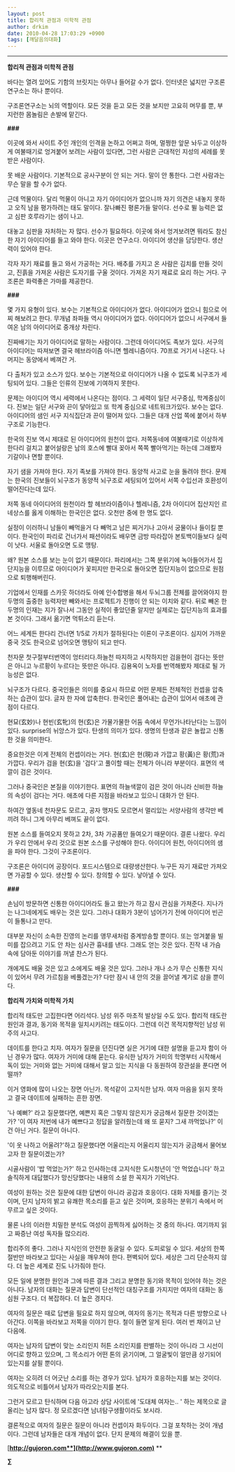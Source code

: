 ```yaml
---
layout: post
title: 합리적 관점과 미학적 관점
author: drkim
date: 2010-04-28 17:03:29 +0900
tags: [깨달음의대화]
---
```

  
****

**합리적 관점과 미학적 관점**



바다는 열려 있어도 기함의 브릿지는 아무나 들어갈 수가 없다. 인터넷은 넓지만 구조론연구소는 하나 뿐이다. 



구조론연구소는 뇌의 역할이다. 모든 것을 듣고 모든 것을 보지만 고요히 머무를 뿐, 부지런한 몸놀림은 손발에 맡긴다.



**###**



이곳에 와서 사이트 주인 개인의 인격을 논하고 어쩌고 하며, 멀쩡한 앞문 놔두고 이상하게 여불때기로 엉겨붙어 보려는 사람이 있다면, 그런 사람은 근대적인 지성의 세례를 못 받은 사람이다. 



못 배운 사람이다. 기본적으로 공사구분이 안 되는 거다. 말이 안 통한다. 그런 사람과는 무슨 말을 할 수가 없다. 



근데 먹물이다. 달리 먹물이 아니고 자기 아이디어가 없으니까 자기 의견은 내놓지 못하고 오직 남을 평가하려는 태도 말이다. 잘나빠진 평론가들 말이다. 선수로 뛸 능력은 없고 심판 호루라기는 샘이 나고. 



대놓고 심판을 자처하는 자 많다. 선수가 필요하다. 이곳에 와서 엉겨보려면 뭐라도 참신한 자기 아이디어를 들고 와야 한다. 이곳은 연구소다. 아이디어 생산을 담당한다. 생산력이 있어야 한다.



각자 자기 재료를 들고 와서 가공하는 거다. 배추를 가지고 온 사람은 김치를 만들 것이고, 진흙을 가져온 사람은 도자기를 구울 것이다. 가져온 자기 재료로 요리 하는 거다. 구조론은 화력좋은 가마를 제공한다.



**###**



몇 가지 유형이 있다. 보수는 기본적으로 아이디어가 없다. 아이디어가 없으니 힘으로 어찌 해보려고 한다. 무개념 좌파들 역시 아이디어가 없다. 아이디어가 없으니 서구에서 들여온 남의 아이디어로 중개상 차린다. 



진짜배기는 자기 아이디어로 말하는 사람이다. 그런데 아이디어도 족보가 있다. 서구의 아이디어는 따져보면 결국 헤브라이즘 아니면 헬레니즘이다. 70프로 거기서 나온다. 나머지는 동양에서 베껴간 거. 



다 출처가 있고 소스가 있다. 보수는 기본적으로 아이디어가 나올 수 없도록 뇌구조가 세팅되어 있다. 그들은 인류의 진보에 기여하지 못한다. 



문제는 아이디어 역시 세력에서 나온다는 점이다. 그 세력이 일단 서구중심, 학계중심이다. 진보는 일단 서구와 끈이 닿아있고 또 학계 중심으로 네트워크가있다. 보수는 없다. 아이디어의 샘인 서구 지식집단과 끈이 떨어져 있다. 그들은 대개 산업 쪽에 붙어서 하부구조로 기능한다.



한국의 진보 역시 제대로 된 아이디어의 원천이 없다. 저쪽동네에 여불때기로 이상하게 한다리 걸치고 붙어설랑은 남의 호스에 빨대 꽂아서 쪽쪽 빨아먹기는 하는데 그래봤자 기갈이나 면할 뿐이다. 



자기 샘을 가져야 한다. 자기 족보를 가져야 한다. 동양적 사고로 눈을 돌려야 한다. 문제는 한국의 진보들이 뇌구조가 동양적 뇌구조로 세팅되어 있어서 서쪽 수입선과 호환성이 떨어진다는데 있다. 



저쪽 동네 아이디어의 원천이라 할 헤브라이즘이나 헬레니즘, 2차 아이디어 집산지인 르네상스를 옳게 이해하는 한국인은 없다. 오천만 중에 한 명도 없다.



실정이 이러하니 남들이 빼먹을거 다 빼먹고 남은 찌거기나 고아서 궁물이나 들이킬 뿐이다. 한국인이 파리로 건너가서 패션이라도 배우면 금방 따라잡아 본토백이들보다 실력이 낫다. 서울로 돌아오면 도로 맹탕.



왜? 원본 소스를 보는 눈이 없기 때문이다. 파리에서는 그쪽 분위기에 녹아들어가서 집단지능을 이루므로 아이디어가 꽃피지만 한국으로 돌아오면 집단지능이 없으므로 원점으로 퇴행해버린다.



기업에서 인재를 스카웃 하더라도 아예 인수합병을 해서 두뇌그룹 전체를 끌어와야지 한 두명의 출중한 능력자만 빼와서는 프로젝트가 진행이 안 되는 이치와 같다. 뒤로 빼온 한두명의 인재는 지가 잘나서 그동안 실적이 좋았던줄 알지만 실제로는 집단지능의 효과를 본 것이다. 그래서 옮기면 먹튀소리 듣는다.



어느 세계든 한다리 건너면 1/5로 가치가 절하된다는 이론이 구조론이다. 심지어 가까운 중국 것도 한국으로 넘어오면 맹탕이 되고 만다.



천자문 첫구절부터번역이 엉터리다.하늘천 따지하고 시작하지만 검을현이 검다는 뜻만은 아니고 누르황이 누르다는 뜻만은 아니다. 김용옥이 노자를 번역해봤자 제대로 될 가능성은 없다. 



뇌구조가 다르다. 중국인들은 의미를 중요시 하므로 어떤 문제든 전체적인 컨셉을 압축하는 습관이 있다. 글자 한 자에 압축한다. 한국인은 풀어내는 습관이 있어서 애초에 관점이 다르다.



현묘(玄妙)나 현빈(玄牝)의 현(玄)은 가물가물한 어둠 속에서 무언가나타난다는 느낌이 있다. surprise의 뉘앙스가 있다. 탄생의 의미가 있다. 생명의 탄생과 같은 놀랍고 신통한 것을 의미한다. 

  
중요한것은 이게 전체의 컨셉이라는 거다. 현(玄)은 현(現)과 가깝고 황(黃)은 황(荒)과 가깝다. 우리가 검을 현(玄)을 '검다'고 풀이할 때는 전체가 아니라 부분이다. 표면의 색깔이 검은 것이다. 



그러나 중국인은 본질을 이야기한다. 표면의 하늘색깔이 검은 것이 아니라 신비한 하늘의 속성이 검다는 거다. 애초에 다른 지점을 바라보고 있으니 대화가 안 된다.

  
하여간 옆동네 천자문도 모르고, 공자 맹자도 모르면서 멀리있는 서양사람의 생각만 베끼려 하니 그게 아무리 베껴도 끝이 없다. 



원본 소스를 들여오지 못하고 2차, 3차 가공품만 들여오기 때문이다. 결론 나왔다. 우리가 우리 안에서 우리 것으로 원본 소스를 구성해야 한다. 아이디어 원천, 아이디어의 샘을 파야 한다. 그것이 구조론이다. 



구조론은 아이디어 공장이다. 포드시스템으로 대량생산한다. 누구든 자기 재료만 가져오면 가공할 수 있다. 생산할 수 있다. 창의할 수 있다. 낳아낼 수 있다. 



**###**



손님이 방문하면 신통한 아이디어라도 들고 왔는가 하고 잠시 관심을 가져준다. 지나가는 나그네에게도 배우는 것은 있다. 그러나 대화가 3분이 넘어가기 전에 아이디어 빈곤이 들통나고 만다. 



대부분 자신이 소속한 진영의 논리를 앵무새처럼 중계방송할 뿐이다. 또는 엉겨붙을 빌미를 잡으려고 기도 안 차는 심사관 흉내를 낸다. 그래도 얻는 것은 있다. 진작 내 가슴 속에 담아둔 이야기를 꺼낼 찬스가 된다.



개에게도 배울 것은 있고 소에게도 배울 것은 있다. 그러나 개나 소가 무슨 신통한 지식이 있어서 무려 가르침을 베풀겠는가? 다만 잠시 내 안의 것을 끌어낼 계기로 삼을 뿐이다. 





**합리적 가치와 미학적 가치**



합리적 태도만 고집한다면 어리석다. 남성 위주 마초적 발상일 수도 있다. 합리적 태도란 원인과 결과, 동기와 목적을 일치시키려는 태도이다. 그런데 이건 목적지향적인 남성 위주의 사고다.



데이트를 한다고 치자. 여자가 질문을 던진다면 실은 거기에 대한 설명을 듣고자 함이 아닌 경우가 많다. 여자가 거미에 대해 묻는다. 유식한 남자가 거미의 학명부터 시작해서 독이 있는 거미와 없는 거미에 대해서 알고 있는 지식을 다 동원하여 장관설을 푼다면 어떨까? 



이거 영화에 많이 나오는 장면 아닌가. 목석같이 고지식한 남자. 여자 마음을 읽지 못하고 결국 데이트에 실패하는 흔한 장면. 



'나 예뻐?' 라고 질문했다면, 예쁜지 혹은 그렇지 않은지가 궁금해서 질문한 것이겠는가? '이 여자 저번에 내가 예쁘다고 정답을 알려줬는데 왜 또 묻지? 그새 까먹었나?' 이건 아닌 거다. 질문이 아니다.



'이 옷 나하고 어울려?'하고 질문했다면 어울리는지 어울리지 않는지가 궁금해서 물어보고자 한 질문이겠는가? 



시골사람이 '밥 먹었는가?' 하고 인사하는데 고지식한 도시청년이 '안 먹었습니다' 하고 솔직하게 대답했다가 망신당했다는 내용의 소설 한 꼭지가 기억난다.



여성이 원하는 것은 질문에 대한 답변이 아니라 공감과 호응이다. 대화 자체를 즐기는 것이며, 단지 남자의 밝고 유쾌한 목소리를 듣고 싶은 것이며, 호응하는 분위기 속에서 머무르고 싶은 것이다. 



물론 나의 이러한 치밀한 분석도 여성이 끔찍하게 싫어하는 것 중의 하나다. 여기까지 읽고 짜증난 여성 독자들 많으리라.



합리주의 좋다. 그러나 지식인의 안전한 동굴일 수 있다. 도피로일 수 있다. 세상의 한쪽 절반만 바라보고 있다는 사실을 깨우쳐야 한다. 편벽되어 있다. 세상은 그리 단순하지 않다. 더 높은 세계로 진도 나가줘야 한다.



모든 일에 분명한 원인과 그에 따른 결과 그리고 분명한 동기와 목적이 있어야 하는 것은 아니다. 남자의 대화는 질문과 답변이 단선적인 대칭구조를 가지지만 여자의 대화는 동심원 구조다. 더 복잡하다. 더 높은 경지다.



여자의 질문은 때로 답변을 필요로 하지 않으며, 여자의 동기는 목적과 다른 방향으로 나아간다. 이쪽을 바라보고 저쪽을 이야기 한다. 철이 들면 알게 된다. 여러 번 채이고 난 다음에.



여자는 남자의 답변이 맞는 소리인지 허튼 소리인지를 판별하는 것이 아니라 그 시선이 어디로 향하고 있으며, 그 목소리가 어떤 톤의 굵기이며, 그 얼굴빛이 얼만큼 상기되어 있는지를 살필 뿐이다.



여자는 오히려 더 어긋난 소리를 하는 경우가 있다. 남자가 호응하는지를 보는 것이다. 의도적으로 비틀어서 남자가 따라오는지를 본다. 



그런거 모르고 탄식하며 다음 아고라 상담 사이트에 '도대체 여자는.. ' 하는 제목으로 글 올리는 남자 많다. 정 모르겠다면 남녀탐구생활이라도 보시라. 



결론적으로 여자의 질문은 질문이 아니라 컨셉이자 화두이다. 그걸 포착하는 것이 개념이다. 그런데 남자들은 대개 개념이 없다. 단지 문제의 해결이 있을 뿐.











[**http://gujoron.com**](http://www.gujoron.com)** 
**

**∑**